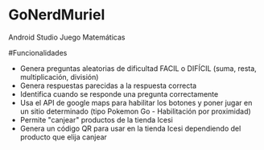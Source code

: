 # GoNerdMuriel
Android Studio Juego Matemáticas

#Funcionalidades
- Genera preguntas aleatorias de dificultad FACIL o DIFÍCIL (suma, resta, multiplicación, división)
- Genera respuestas parecidas a la respuesta correcta
- Identifica cuando se responde una pregunta correctamente
- Usa el API de google maps para habilitar los botones y poner jugar en un sitio determinado (tipo Pokemon Go - Habilitación por proximidad)
- Permite "canjear" productos de la tienda Icesi
- Genera un código QR para usar en la tienda Icesi dependiendo del producto que elija canjear
